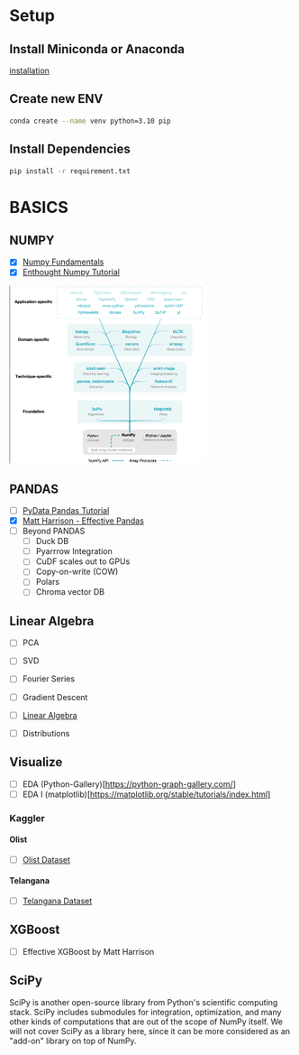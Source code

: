 # Setup

## Install Miniconda or Anaconda
[installation](https://docs.conda.io/projects/miniconda/en/latest/miniconda-install.html)

## Create new ENV
```sh
conda create --name venv python=3.10 pip
```

## Install Dependencies
```sh
pip install -r requirement.txt
```

# BASICS

## NUMPY
- [X] [Numpy Fundamentals](https://numpy.org/doc/stable/user/absolute_beginners.html)
- [X] [Enthought Numpy Tutorial](https://www.youtube.com/watch?v=ZB7BZMhfPgk)
<img src="./Learn%20Numpy/assets/numpy%20applications.png" alt="" width="350" title="Numpy Application">


## PANDAS
- [ ] [PyData Pandas Tutorial](https://www.youtube.com/watch?v=iYie42M1ZyU&pp=ygUTcGFuZGFzIHB5ZGF0YSB0YWxrcw%3D%3D)
- [X] [Matt Harrison - Effective Pandas](https://www.youtube.com/watch?v=zgbUk90aQ6A&pp=ygUTcGFuZGFzIHB5ZGF0YSB0YWxrcw%3D%3D)
- [ ] Beyond PANDAS
    - [ ] Duck DB 
    - [ ] Pyarrrow Integration
    - [ ] CuDF scales out to GPUs
    - [ ] Copy-on-write (COW)
    - [ ] Polars
    - [ ] Chroma vector DB

## Linear Algebra
- [ ] PCA
- [ ] SVD
- [ ] Fourier Series
- [ ] Gradient Descent
- [ ] [Linear Algebra](https://numpy.org/numpy-tutorials/content/tutorial-svd.html)
- [ ] Distributions


## Visualize
- [ ] EDA (Python-Gallery)[https://python-graph-gallery.com/]
- [ ] EDA I (matplotlib)[https://matplotlib.org/stable/tutorials/index.html]

### Kaggler
#### Olist
- [ ] [Olist Dataset](https://www.kaggle.com/datasets/olistbr/brazilian-ecommerce?datasetId=55151&sortBy=commentCount)

#### Telangana
- [ ] [Telangana Dataset](data.telangana.gov.in)


## XGBoost
- [ ] Effective XGBoost by Matt Harrison



## SciPy

SciPy is another open-source library from Python's scientific computing stack. SciPy includes submodules for integration, optimization, and many other kinds of computations that are out of the scope of NumPy itself. We will not cover SciPy as a library here, since it can be more considered as an "add-on" library on top of NumPy.